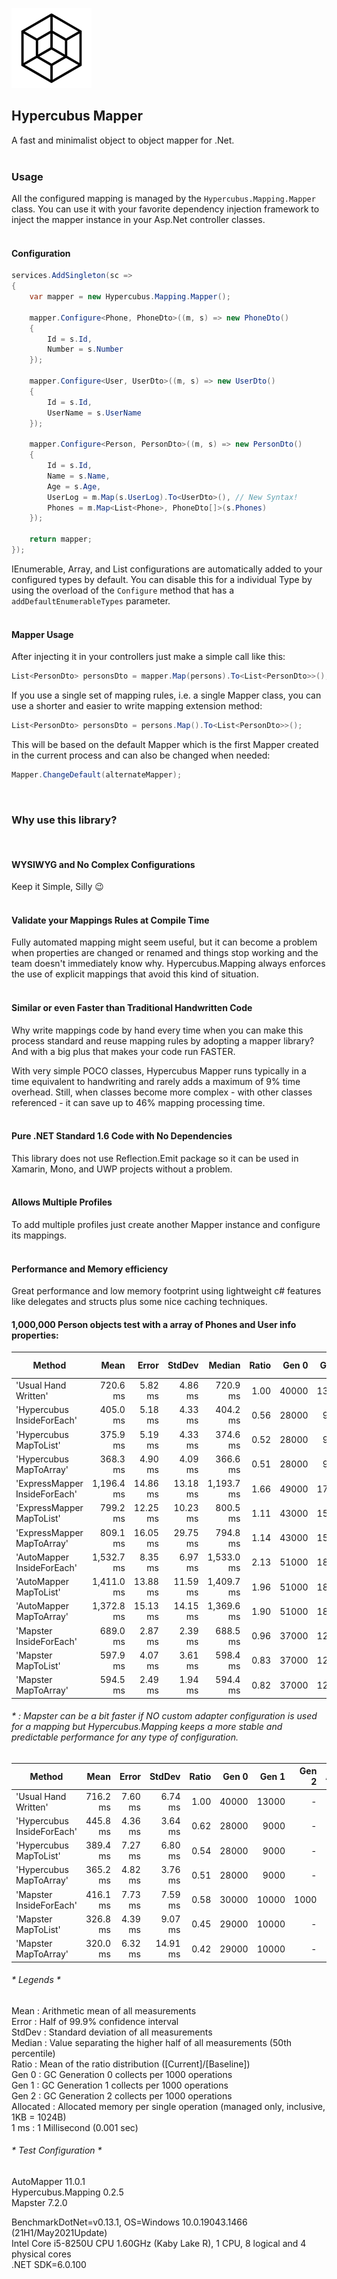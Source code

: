![Icon](https://raw.githubusercontent.com/dannotsys/Hypercubus.Mapping/main/.github/images/Hypercubus_icon.png)

## Hypercubus Mapper
A fast and minimalist object to object mapper for .Net.\
&nbsp;

### Usage

All the configured mapping is managed by the `Hypercubus.Mapping.Mapper` class. You can use it with your favorite dependency injection framework to inject the mapper instance in your Asp.Net controller classes.\
&nbsp;

#### Configuration
```csharp
services.AddSingleton(sc =>
{
    var mapper = new Hypercubus.Mapping.Mapper();

    mapper.Configure<Phone, PhoneDto>((m, s) => new PhoneDto()
    {
        Id = s.Id,
        Number = s.Number
    });

    mapper.Configure<User, UserDto>((m, s) => new UserDto()
    {
        Id = s.Id,
        UserName = s.UserName
    });

    mapper.Configure<Person, PersonDto>((m, s) => new PersonDto()
    {
        Id = s.Id,
        Name = s.Name,
        Age = s.Age,
        UserLog = m.Map(s.UserLog).To<UserDto>(), // New Syntax!
        Phones = m.Map<List<Phone>, PhoneDto[]>(s.Phones)
    });

    return mapper;
});
```
IEnumerable, Array, and List configurations are automatically added to your configured types by default. You can disable this for a individual Type by using the overload of the `Configure` method that has a `addDefaultEnumerableTypes` parameter.\
&nbsp;


#### Mapper Usage
After injecting it in your controllers just make a simple call like this:

```csharp
List<PersonDto> personsDto = mapper.Map(persons).To<List<PersonDto>>();
```
If you use a single set of mapping rules, i.e. a single Mapper class, you can use a shorter and easier to write mapping extension method:

```csharp
List<PersonDto> personsDto = persons.Map().To<List<PersonDto>>();
```
This will be based on the default Mapper which is the first Mapper created in the current process and can also be changed when needed:
```csharp
Mapper.ChangeDefault(alternateMapper);
```
&nbsp;

### Why use this library?
&nbsp;

#### WYSIWYG and No Complex Configurations

Keep it Simple, Silly :wink:\
&nbsp;

#### Validate your Mappings Rules at Compile Time

Fully automated mapping might seem useful, but it can become a problem when properties are changed or renamed and things stop working and the team doesn't immediately know why. Hypercubus.Mapping always enforces the use of explicit mappings that avoid this kind of situation.\
&nbsp;

#### Similar or even Faster than Traditional Handwritten Code

Why write mappings code by hand every time when you can make this process standard and reuse mapping rules by adopting a mapper library? And with a big plus that makes your code run FASTER.

With very simple POCO classes, Hypercubus Mapper runs typically in a time equivalent to handwriting and rarely adds a maximum of 9% time overhead. Still, when classes become more complex - with other classes referenced - it can save up to 46% mapping processing time.\
&nbsp;

#### Pure .NET Standard 1.6 Code with No Dependencies

This library does not use Reflection.Emit package so it can be used in Xamarin, Mono, and UWP projects without a problem.\
&nbsp;

#### Allows Multiple Profiles

To add multiple profiles just create another Mapper instance and configure its mappings.\
&nbsp;

#### Performance and Memory efficiency
Great performance and low memory footprint using lightweight c# features like delegates and structs plus some nice caching techniques.

#### 1,000,000 Person objects test with a array of Phones and User info properties:

|                        Method |       Mean |    Error |   StdDev |     Median | Ratio |      Gen 0 |      Gen 1 |     Gen 2 | Allocated |
|------------------------------ |-----------:|---------:|---------:|-----------:|------:|-----------:|-----------:|----------:|----------:|
|          'Usual Hand Written' |   720.6 ms |  5.82 ms |  4.86 ms |   720.9 ms |  1.00 | 40000      | 13000      |         - |    244 MB |
|    'Hypercubus InsideForEach' |   405.0 ms |  5.18 ms |  4.33 ms |   404.2 ms |  0.56 | 28000      |  9000      |         - |    184 MB |
|        'Hypercubus MapToList' |   375.9 ms |  5.19 ms |  4.33 ms |   374.6 ms |  0.52 | 28000      |  9000      |         - |    175 MB |
|       'Hypercubus MapToArray' |   368.3 ms |  4.90 ms |  4.09 ms |   366.6 ms |  0.51 | 28000      |  9000      |         - |    175 MB |
| 'ExpressMapper InsideForEach' | 1,196.4 ms | 14.86 ms | 13.18 ms | 1,193.7 ms |  1.66 | 49000      | 17000      | 1000      |    306 MB |
|     'ExpressMapper MapToList' |   799.2 ms | 12.25 ms | 10.23 ms |   800.5 ms |  1.11 | 43000      | 15000      | 1000      |    275 MB |
|    'ExpressMapper MapToArray' |   809.1 ms | 16.05 ms | 29.75 ms |   794.8 ms |  1.14 | 43000      | 15000      | 1000      |    275 MB |
|    'AutoMapper InsideForEach' | 1,532.7 ms |  8.35 ms |  6.97 ms | 1,533.0 ms |  2.13 | 51000      | 18000      | 1000      |    314 MB |
|        'AutoMapper MapToList' | 1,411.0 ms | 13.88 ms | 11.59 ms | 1,409.7 ms |  1.96 | 51000      | 18000      | 1000      |    314 MB |
|       'AutoMapper MapToArray' | 1,372.8 ms | 15.13 ms | 14.15 ms | 1,369.6 ms |  1.90 | 51000      | 18000      | 1000      |    305 MB |
|       'Mapster InsideForEach' |   689.0 ms |  2.87 ms |  2.39 ms |   688.5 ms |  0.96 | 37000      | 12000      |         - |    237 MB |
|           'Mapster MapToList' |   597.9 ms |  4.07 ms |  3.61 ms |   598.4 ms |  0.83 | 37000      | 12000      |         - |    229 MB |
|          'Mapster MapToArray' |   594.5 ms |  2.49 ms |  1.94 ms |   594.4 ms |  0.82 | 37000      | 12000      |         - |    229 MB |

###### * : Mapster can be a bit faster if NO custom adapter configuration is used for a mapping but Hypercubus.Mapping keeps a more stable and predictable performance for any type of configuration.

|                     Method |     Mean |   Error |   StdDev | Ratio |      Gen 0 |      Gen 1 |     Gen 2 | Allocated |
|--------------------------- |---------:|--------:|---------:|------:|-----------:|-----------:|----------:|----------:|
|       'Usual Hand Written' | 716.2 ms | 7.60 ms |  6.74 ms |  1.00 | 40000      | 13000      |         - |    244 MB |
| 'Hypercubus InsideForEach' | 445.8 ms | 4.36 ms |  3.64 ms |  0.62 | 28000      |  9000      |         - |    184 MB |
|     'Hypercubus MapToList' | 389.4 ms | 7.27 ms |  6.80 ms |  0.54 | 28000      |  9000      |         - |    175 MB |
|    'Hypercubus MapToArray' | 365.2 ms | 4.82 ms |  3.76 ms |  0.51 | 28000      |  9000      |         - |    175 MB |
|    'Mapster InsideForEach' | 416.1 ms | 7.73 ms |  7.59 ms |  0.58 | 30000      | 10000      | 1000      |    191 MB |
|        'Mapster MapToList' | 326.8 ms | 4.39 ms |  9.07 ms |  0.45 | 29000      | 10000      |         - |    183 MB |
|       'Mapster MapToArray' | 320.0 ms | 6.32 ms | 14.91 ms |  0.42 | 29000      | 10000      |         - |    183 MB |

###### * Legends *
 Mean      : Arithmetic mean of all measurements\
  Error     : Half of 99.9% confidence interval\
  StdDev    : Standard deviation of all measurements\
  Median    : Value separating the higher half of all measurements (50th percentile)\
  Ratio     : Mean of the ratio distribution ([Current]/[Baseline])\
  Gen 0     : GC Generation 0 collects per 1000 operations\
  Gen 1     : GC Generation 1 collects per 1000 operations\
  Gen 2     : GC Generation 2 collects per 1000 operations\
  Allocated : Allocated memory per single operation (managed only, inclusive, 1KB = 1024B)\
  1 ms      : 1 Millisecond (0.001 sec)

###### * Test Configuration *

AutoMapper 11.0.1\
Hypercubus.Mapping 0.2.5\
Mapster 7.2.0

BenchmarkDotNet=v0.13.1, OS=Windows 10.0.19043.1466 (21H1/May2021Update)\
Intel Core i5-8250U CPU 1.60GHz (Kaby Lake R), 1 CPU, 8 logical and 4 physical cores\
.NET SDK=6.0.100 
